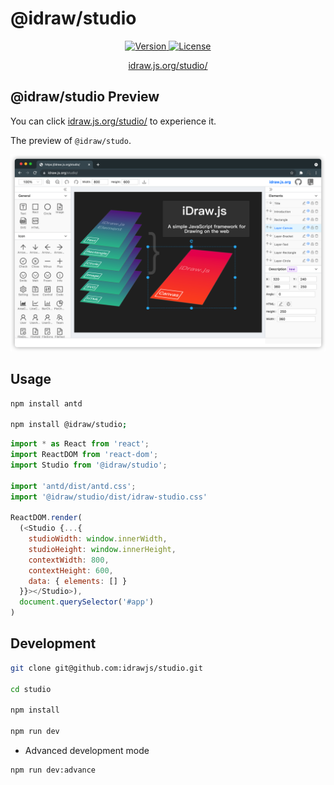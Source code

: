 # @idraw/studio


<p align="center">
  <a href="https://www.npmjs.com/package/@idraw/studio">
    <img src="https://img.shields.io/npm/v/@idraw/studio.svg?sanitize=@idraw/studio" alt="Version">
  </a>
  <a href="https://www.npmjs.com/package/@idraw/studio">
    <img src="https://img.shields.io/npm/l/@idraw/studio.svg?sanitize=true" alt="License">
  </a>
</p>

<p align="center">
  <a href="https://idraw.js.org/studio/" target="_blank">idraw.js.org/studio/</a>
</p>

## @idraw/studio Preview

You can click [idraw.js.org/studio/](https://idraw.js.org/studio) to experience it.

The preview of `@idraw/studo`. 


<p align="center">
  <img src="./assets/preview/idraw-studio-preview.png" width="700" />
</p>

## Usage

```sh
npm install antd

npm install @idraw/studio;
```

```js
import * as React from 'react';
import ReactDOM from 'react-dom';
import Studio from '@idraw/studio';

import 'antd/dist/antd.css';
import '@idraw/studio/dist/idraw-studio.css'

ReactDOM.render(
  (<Studio {...{ 
    studioWidth: window.innerWidth,
    studioHeight: window.innerHeight,
    contextWidth: 800,
    contextHeight: 600,
    data: { elements: [] }
  }}></Studio>),
  document.querySelector('#app')
)

```

## Development

```sh
git clone git@github.com:idrawjs/studio.git

cd studio

npm install

npm run dev
```

- Advanced development mode

```
npm run dev:advance
```